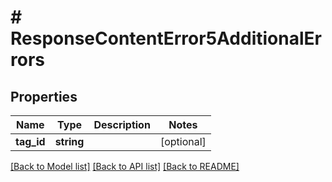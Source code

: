 # # ResponseContentError5AdditionalErrors

## Properties

Name | Type | Description | Notes
------------ | ------------- | ------------- | -------------
**tag_id** | **string** |  | [optional]

[[Back to Model list]](../../README.md#models) [[Back to API list]](../../README.md#endpoints) [[Back to README]](../../README.md)
